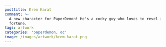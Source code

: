 ```yaml
---
posttitle: Krem Karat
comment: >-
  A new character for PaperDemon! He's a cocky guy who loves to revel in his
  fortune.
tags: artwork
categories: 'paperdemon, oc'
image: /images/artwork/krem-karat.png
---
```


